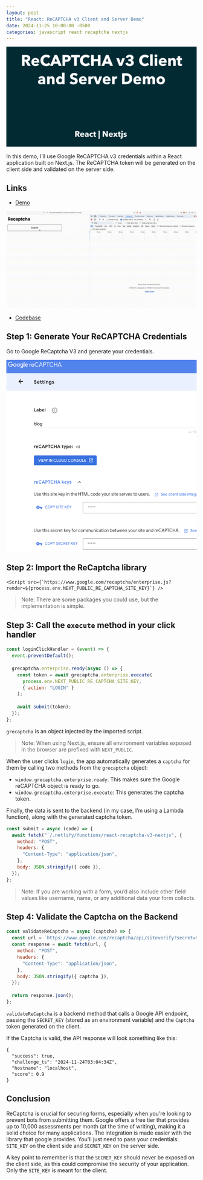 ```yaml
---
layout: post
title: "React: ReCAPTCHA v3 Client and Server Demo"
date: 2024-11-25 10:00:00 -0500
categories: javascript react recaptcha nextjs
---
```


![React: ReCAPTCHA v3 Client and Server Demo](/assets/react-recaptcha-v3-nextjs/banner.png)

In this demo, I’ll use Google ReCAPTCHA v3 credentials within a React application built on Next.js. The ReCAPTCHA token will be generated on the client side and validated on the server side.

## Links

- [Demo](https://demo.garciadiazjaime.com/react-recaptcha-v3-nextjs)

![Demo](/assets/react-recaptcha-v3-nextjs/demo.gif)

- [Codebase](https://github.com/garciadiazjaime/demo-reactjs/blob/main/app/react-recaptcha-v3-nextjs/page.tsx)

## Step 1: Generate Your ReCAPTCHA Credentials

Go to Google ReCaptcha V3 and generate your credentials.

![Generate Your ReCAPTCHA Credentials](/assets/react-recaptcha-v3-nextjs/google-recaptcha-credentials.png)

## Step 2: Import the ReCaptcha library

```
<Script src={`https://www.google.com/recaptcha/enterprise.js?render=${process.env.NEXT_PUBLIC_RE_CAPTCHA_SITE_KEY}`} />
```

> Note: There are some packages you could use, but the implementation is simple.

## Step 3: Call the `execute` method in your click handler

```javascript
const loginClickHandler = (event) => {
  event.preventDefault();

  grecaptcha.enterprise.ready(async () => {
    const token = await grecaptcha.enterprise.execute(
      process.env.NEXT_PUBLIC_RE_CAPTCHA_SITE_KEY,
      { action: "LOGIN" }
    );

    await submit(token);
  });
};
```

`grecaptcha` is an object injected by the imported script.

> Note: When using Next.js, ensure all environment variables exposed in the browser are prefixed with `NEXT_PUBLIC`.

When the user clicks `login`, the app automatically generates a `captcha` for them by calling two methods from the `grecaptcha` object:

- `window.grecaptcha.enterprise.ready`: This makes sure the Google reCAPTCHA object is ready to go.
- `window.grecaptcha.enterprise.execute`: This generates the captcha token.

Finally, the data is sent to the backend (in my case, I’m using a Lambda function), along with the generated captcha token.

```javascript
const submit = async (code) => {
  await fetch("`/.netlify/functions/react-recaptcha-v3-nextjs", {
    method: "POST",
    headers: {
      "Content-Type": "application/json",
    },
    body: JSON.stringify({ code }),
  });
};
```

> Note: If you are working with a form, you’d also include other field values like username, name, or any additional data your form collects.

## Step 4: Validate the Captcha on the Backend

```javascript
const validateReCaptcha = async (captcha) => {
  const url = `https://www.google.com/recaptcha/api/siteverify?secret=${process.env.RE_CAPTCHA_SECRET_KEY}&response=${captcha}`;
  const response = await fetch(url, {
    method: "POST",
    headers: {
      "Content-Type": "application/json",
    },
    body: JSON.stringify({ captcha }),
  });

  return response.json();
};
```

`validateReCaptcha` is a backend method that calls a Google API endpoint, passing the `SECRET_KEY` (stored as an environment variable) and the `Captcha` token generated on the client.

If the Captcha is valid, the API response will look something like this:

```
{
  "success": true,
  "challenge_ts": "2024-11-24T03:04:34Z",
  "hostname": "localhost",
  "score": 0.9
}
```

## Conclusion

ReCaptcha is crucial for securing forms, especially when you're looking to prevent bots from submitting them. Google offers a free tier that provides up to 10,000 assessments per month (at the time of writing), making it a solid choice for many applications. The integration is made easier with the library that google provides. You'll just need to pass your credentials: `SITE_KEY` on the client side and `SECRET_KEY` on the server side.

A key point to remember is that the `SECRET_KEY` should never be exposed on the client side, as this could compromise the security of your application. Only the `SITE_KEY` is meant for the client.
